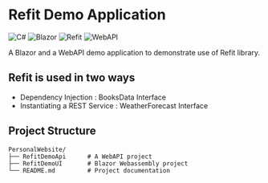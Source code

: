 # Refit Demo Application

![C#](https://img.shields.io/badge/C%23-blue)
![Blazor](https://img.shields.io/badge/Blazor-darkviolet)
![Refit](https://img.shields.io/badge/Refit-darkblue)
![WebAPI](https://img.shields.io/badge/WebAPI-lightgrey)

A Blazor and a WebAPI demo application to demonstrate use of Refit library.

## Refit is used in two ways
- Dependency Injection : BooksData Interface
- Instantiating a REST Service : WeatherForecast Interface

## Project Structure
```
PersonalWebsite/
├── RefitDemoApi      # A WebAPI project
├── RefitDemoUI       # Blazor Webassembly project
└── README.md         # Project documentation
```

 
